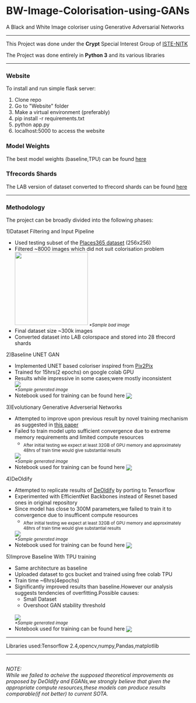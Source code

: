 # BW-Image-Colorisation-using-GANs
A Black and White Image coloriser using Generative Adversarial Networks

---
This Project was done under the <b>Crypt</b> Special Interest Group of <a href="https://iste.nitk.ac.in/">ISTE-NITK</a>

The Project was done entirely in <b>Python 3</b> and its various libraries<br>

---

### Website
To install and run simple flask server: 
1. Clone repo
2. Go to "Website" folder
3. Make a virtual environment (preferably) 
4. pip install -r requirements.txt
5. python app.py
6. localhost:5000 to access the website


### Model Weights
The best model weights (baseline,TPU) can be found [here](https://drive.google.com/drive/folders/1IG-QujUxtU7e56dDVic_-bWz6uBg1Uci?usp=sharing)

### Tfrecords Shards
The LAB version of dataset converted to tfrecord shards can be found [here](https://drive.google.com/drive/folders/1-vCQPdLhQwfge3WjYsal9jt6-Y_FwCux?usp=sharing)

---
### Methodology
The project can be broadly divided into the following phases:
<dl>
  <dt>1)Dataset Filtering and Input Pipeline</dt>
  <ul>
    <li>Used testing subset of the <a href="http://places2.csail.mit.edu/download.html">Places365 dataset</a> (256x256)</li>
    <li>Filtered ~8000 images which did not suit colorisation problem</li>
    <div>
    <img src="https://i.redd.it/koss642o8en61.jpg" width=200px>
      <sub> <em>*Sample bad image</em> </sub>
    </div>
    <li>Final dataset size ~300k images</li>
    <li>Converted dataset into LAB colorspace and stored into 28 tfrecord shards</li>
    
  </ul>
  
  <dt>2)Baseline UNET GAN</dt>
  <ul>
    <li>Implemented UNET based coloriser inspired from <a href="https://phillipi.github.io/pix2pix/">Pix2Pix</a></li>
    <li>Trained for 15hrs(2 epochs) on google colab GPU</li>
    <li>Results while impressive in some cases;were mostly inconsistent</li>
  <div>
  <img src="https://i.redd.it/4mxf9ne3ben61.jpg"><br>
    <sub> <em>*Sample generated image</em> </sub>
  </div>
  <li>Notebook used for training can be found here <a href="https://colab.research.google.com/drive/1q8jDyzCTW7yZrmuBaOepbeQQgHd6FUHH?usp=sharing"><img src="https://colab.research.google.com/assets/colab-badge.svg" align="center"></a></li>
  
  </ul>
  
  <dt>3)Evolutionary Generative Adverserial Networks</dt>
  <ul>
    <li>Attempted to improve upon previous result by novel training mechanism as suggested in <a href="https://drive.google.com/file/d/10fY8FnqepESzdd0NO__uPEZMqY8dMn8C/view?usp=sharing"> this paper </a> </li>
    <li>Failed to train model upto sufficient convergence due to extreme memory requirements and limited compute resources <ul><li><sub>After initial testing we expect at least 32GB of GPU memory and approximately 48hrs of train time would give substantial results</sub></li></ul></li>
  <div>
  <img src="https://i.redd.it/4ynx0eoegen61.png"><br>
    <sub> <em>*Sample generated image</em> </sub>
  </div>
  
   <li>Notebook used for training can be found here <a href="https://colab.research.google.com/drive/1zI4Eq0Docd4FLhs0PuCOJ9wpdJb1Mvoz?usp=sharing"><img src="https://colab.research.google.com/assets/colab-badge.svg" align="center"></a></li>
  </ul>
  
  <dt>4)DeOldify</dt>
  <ul>
    <li>Attempted to replicate results of <a href="https://github.com/jantic/DeOldify">DeOldify</a> by porting to Tensorflow</li>
    <li>Experimented with EfficientNet Backbones instead of Resnet based ones in original repository</li>
    <li>Since model has close to 300M parameters,we failed to train it to convergence due to insufficent compute resources<ul><li><sub>After initial testing we expect at least 32GB of GPU memory and approximately 48hrs of train time would give substantial results</sub></li></ul></li>
  <div>
  <img src="https://i.redd.it/dpbshotswen61.png"><br>
    <sub> <em>*Sample generated image</em> </sub>
  </div>
  
   <li>Notebook used for training can be found here <a href="https://colab.research.google.com/drive/1aCjKanfe1IPCtcZOaRIgX_P2R7NSDmpl?usp=sharing"><img src="https://colab.research.google.com/assets/colab-badge.svg" align="center"></a></li>
  </ul>
  
  <dt>5)Improve Baseline With TPU training</dt>
  <ul>
    <li>Same architecture as baseline</li>
    <li>Uploaded dataset to gcs bucket and trained using free colab TPU</li>
    <li>Train time ~6hrs(4epochs)</li>
  <li>Significantly improved results than baseline.However our analysis suggests tendencies of overfitting.Possible causes:<ul><li>Small Dataset</li><li>Overshoot GAN stability threshold </li></ul><br>
  <div>
  <img src="https://i.redd.it/uec0s3ivyen61.png"><br>
    <sub> <em>*Sample generated image</em> </sub>
  </div>
  
   <li>Notebook used for training can be found here <a href="https://colab.research.google.com/drive/1GAIAowBEQ2ZCq0lLAbLX8YgpvsR10MOS?usp=sharing"><img src="https://colab.research.google.com/assets/colab-badge.svg" align="center"></a></li>
  </ul>
  
  
</dl>

---

Libraries used:Tensorflow 2.4,opencv,numpy,Pandas,matplotlib

---
<br>
<em>NOTE: <br>While we failed to acheive the supposed theoretical improvements as proposed by DeOldify and EGANs,we strongly believe that given the appropriate compute resources,these models can produce results comparable(if not better) to current SOTA.
  <br>
  
</em>
